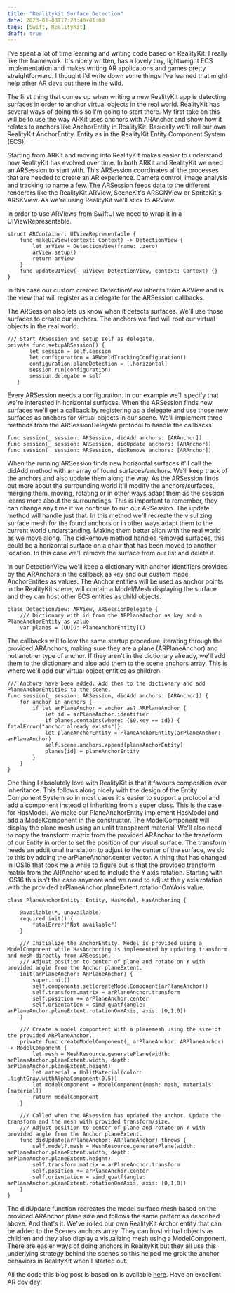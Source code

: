 ```yaml
---
title: "Realitykit Surface Detection"
date: 2023-01-03T17:23:40+01:00
tags: [Swift, RealityKit]
draft: true
---
```

I've spent a lot of time learning and writing code based on RealityKit. I really like the framework. It's nicely written, has a lovely tiny, lightweight ECS implementation and makes writing AR applications and games pretty straightforward. I thought I'd write down some things I've learned that might help other AR devs out there in the wild.

The first thing that comes up when writing a new RealityKit app is detecting surfaces in order to anchor virtual objects in the real world. RealityKit has several ways of doing this so I'm going to start there. My first take on this will be to use the way ARKit uses anchors with ARAnchor and show how it relates to anchors like AnchorEntity in RealityKit. Basically we'll roll our own RealityKit AnchorEntity. Entity as in the RealityKit Entity Component System (ECS).

 Starting from ARKit and moving into RealityKit makes easier to understand how RealityKit has evolved over time. In both ARKit and RealityKit we need an ARSession to start with. This ARSession coordinates all the processes that are needed to create an AR experience. Camera control, image analysis and tracking to name a few. The ARSession feeds data to the different renderers like the RealityKit ARView, SceneKit's ARSCNView or SpriteKit's ARSKView. As we're using RealityKit we'll stick to ARView. 
 
 In order to use ARViews from SwiftUI we need to wrap it in a UIViewRepresentable.
```
struct ARContainer: UIViewRepresentable {
    func makeUIView(context: Context) -> DetectionView {
        let arView = DetectionView(frame: .zero)
        arView.setup()
        return arView
    }
    func updateUIView(_ uiView: DetectionView, context: Context) {}
}
```
In this case our custom created DetectionView inherits from ARView and is the view that will register as a delegate for the ARSession callbacks.

 The ARSession also lets us know when it detects surfaces. We'll use those surfaces to create our anchors. The anchors we find will root our virtual objects in the real world.
 ```
/// Start ARSession and setup self as delegate.
private func setupARSession() {
        let session = self.session
        let configuration = ARWorldTrackingConfiguration()
        configuration.planeDetection = [.horizontal]
        session.run(configuration)
        session.delegate = self
    }
 ```
Every ARSession needs a configuration. In our example we'll specify that we're interested in horizontal surfaces. When the ARSession finds new surfaces we'll get a callback by registering as a delegate and use those new surfaces as anchors for virtual objects in our scene. We'll implement three methods from the ARSessionDelegate protocol to handle the callbacks.
```
func session(_ session: ARSession, didAdd anchors: [ARAnchor])
func session(_ session: ARSession, didUpdate anchors: [ARAnchor])
func session(_ session: ARSession, didRemove anchors: [ARAnchor])
```
When the running ARSession finds new horizontal surfaces it'll call the didAdd method with an array of found surfaces/anchors. We'll keep track of the anchors and also update them along the way. As the ARSession finds out more about the surrounding world it'll modify the anchors/surfaces, merging them, moving, rotating or in other ways adapt them as the session learns more about the surroundings. This is important to remember, they can change any time if we continue to run our ARSession. The update method will handle just that. In this method we'll recreate the visulizing surface mesh for the found anchors or in other ways adapt them to the current world understanding. Making them better align with the real world as we move along. The didRemove method handles removed surfaces, this could be a horizontal surface on a chair that has been moved to another location. In this case we'll remove the surface from our list and delete it.

In our DetectionView we'll keep a dictionary with anchor identifiers provided by the ARAnchors in the callback as key and our custom made AnchorEntites as values. The Anchor entities will be used as anchor points in the RealityKit scene, will contain a Model/Mesh displaying the surface and they can host other ECS entities as child objects. 
```
class DetectionView: ARView, ARSessionDelegate {
    /// Dictionary with id from the ARPlaneAnchor as key and a PlaneAnchorEntity as value
    var planes = [UUID: PlaneAnchorEntity]()
```
The callbacks will follow the same startup procedure, iterating through the provided ARAnchors, making sure they are a plane (ARPlaneAnchor) and not another type of anchor. If they aren't in the dictionary already, we'll add them to the dictionary and also add them to the scene anchors array. This is where we'll add our virtual object entities as children.
```
/// Anchors have been added. Add them to the dictionary and add PlaneAnchorEntities to the scene.
func session(_ session: ARSession, didAdd anchors: [ARAnchor]) {
    for anchor in anchors {
        if let arPlaneAnchor = anchor as? ARPlaneAnchor {
            let id = arPlaneAnchor.identifier
            if planes.contains(where: {$0.key == id}) { fatalError("anchor already exists")}
            let planeAnchorEntity = PlaneAnchorEntity(arPlaneAnchor: arPlaneAnchor)
            self.scene.anchors.append(planeAnchorEntity)
            planes[id] = planeAnchorEntity
        }
    }
}
```
One thing I absolutely love with RealityKit is that it favours composition over inheritance. This follows along nicely with the design of the Entity Component System so in most cases it's easier to support a protocol and add a component instead of inheriting from a super class. This is the case for HasModel. We make our PlaneAnchorEntity implement HasModel and add a ModelComponent in the constructor. The ModelComponent will display the plane mesh using an unlit transparent material. We'll also need to copy the transform matrix from the provided ARAnchor to the transform of our Entity in order to set the position of our visual surface. The transform needs an additional translation to adjust to the center of the surface, we do to this by adding the arPlaneAnchor.center vector. A thing that has changed in iOS16 that took me a while to figure out is that the provided transform matrix from the ARAnchor used to include the Y axis rotation. Starting with iOS16 this isn't the case anymore and we need to adjust the y axis rotation with the provided arPlaneAnchor.planeExtent.rotationOnYAxis value.
```
class PlaneAnchorEntity: Entity, HasModel, HasAnchoring {
    
    @available(*, unavailable)
    required init() {
        fatalError("Not available")
    }
    
    /// Initialize the AnchorEntity. Model is provided using a ModelComponent while HasAnchoring is implemented by updating transform and mesh directly from ARSession.
    /// Adjust position to center of plane and rotate on Y with provided angle from the Anchor planeExtent.
    init(arPlaneAnchor: ARPlaneAnchor) {
        super.init()
        self.components.set(createModelComponent(arPlaneAnchor))
        self.transform.matrix = arPlaneAnchor.transform
        self.position += arPlaneAnchor.center
        self.orientation = simd_quatf(angle: arPlaneAnchor.planeExtent.rotationOnYAxis, axis: [0,1,0])
    }
    
    /// Create a model compontent with a planemesh using the size of the provided ARPlaneAnchor.
    private func createModelComponent(_ arPlaneAnchor: ARPlaneAnchor) -> ModelComponent {
        let mesh = MeshResource.generatePlane(width: arPlaneAnchor.planeExtent.width, depth: arPlaneAnchor.planeExtent.height)
        let material = UnlitMaterial(color: .lightGray.withAlphaComponent(0.5))
        let modelComponent = ModelComponent(mesh: mesh, materials: [material])
        return modelComponent
    }
    
    /// Called when the ARsession has updated the anchor. Update the transform and the mesh with provided transform/size.
    /// Adjust position to center of plane and rotate on Y with provided angle from the Anchor planeExtent.
    func didUpdate(arPlaneAnchor: ARPlaneAnchor) throws {
        self.model?.mesh = MeshResource.generatePlane(width: arPlaneAnchor.planeExtent.width, depth: arPlaneAnchor.planeExtent.height)
        self.transform.matrix = arPlaneAnchor.transform
        self.position += arPlaneAnchor.center
        self.orientation = simd_quatf(angle: arPlaneAnchor.planeExtent.rotationOnYAxis, axis: [0,1,0])
    }
}
```
The didUpdate function recreates the model surface mesh based on the provided ARAnchor plane size and follows the same pattern as described above. And that's it. We've rolled our own RealityKit Archor entity that can be added to the Scenes anchors array. They can host virtual objects as children and they also display a visualizing mesh using a ModelComponent. There are easier ways of doing anchors in RealityKit but they all use this underlying strategy behind the scenes so this helped me grok the anchor behaviors in RealityKit when I started out.

All the code this blog post is based on is available [here](https://github.com/deurell/SurfaceDetection). Have an excellent AR dev day!